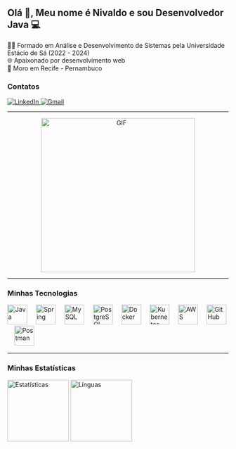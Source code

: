 ## Olá 👋, Meu nome é Nivaldo e sou **Desenvolvedor Java** 💻

👨‍🎓 Formado em Análise e Desenvolvimento de Sistemas pela Universidade Estácio de Sá (2022 - 2024)  
🌐 Apaixonado por desenvolvimento web  
📌 Moro em Recife - Pernambuco

### Contatos
<div>
  <a href="https://www.linkedin.com/in/nivaldo-silva-5a8335289" target="_blank">
    <img src="https://img.shields.io/badge/-LinkedIn-%230077B5?style=for-the-badge&logo=linkedin&logoColor=white" alt="LinkedIn" />
  </a>
  <a href="mailto:nivaldosilva.contato@gmail.com">
    <img src="https://img.shields.io/badge/-Gmail-red?style=for-the-badge&logo=gmail&logoColor=white" alt="Gmail" />
  </a>
</div>

---

<p align="center">
  <img src="https://user-images.githubusercontent.com/74038190/212749447-bfb7e725-6987-49d9-ae85-2015e3e7cc41.gif?raw=true" height="350" alt="GIF" />
</p>

---

### Minhas Tecnologias
<div align="left">
  <img src="https://skillicons.dev/icons?i=java" height="45" alt="Java" />
  <img width="12" />
  <img src="https://skillicons.dev/icons?i=spring" height="45" alt="Spring" />
  <img width="12" />
  <img src="https://skillicons.dev/icons?i=mysql" height="45" alt="MySQL" />
  <img width="12" />
  <img src="https://skillicons.dev/icons?i=postgres" height="45" alt="PostgreSQL" />
  <img width="12" />
  <img src="https://skillicons.dev/icons?i=docker" height="45" alt="Docker" />
  <img width="12" />
  <img src="https://skillicons.dev/icons?i=kubernetes" height="45" alt="Kubernetes" />
  <img width="12" />
  <img src="https://skillicons.dev/icons?i=aws" height="45" alt="AWS" />
  <img width="12" />
  <img src="https://skillicons.dev/icons?i=github" height="45" alt="GitHub" />
  <img width="12" />
  <img src="https://skillicons.dev/icons?i=postman" height="45" alt="Postman" />
</div>

---

### Minhas Estatísticas
<div align="left">
  <img src="https://github-readme-stats.vercel.app/api?username=nivaldosilva&hide_title=false&hide_rank=false&show_icons=true&include_all_commits=true&count_private=true&disable_animations=false&theme=gotham&locale=en&hide_border=false&order=1" height="140" alt="Estatísticas" />
  <img src="https://github-readme-stats.vercel.app/api/top-langs?username=nivaldosilva&locale=en&hide_title=false&layout=compact&card_width=320&langs_count=5&theme=gotham&hide_border=true&order=2" height="140" alt="Línguas" />
</div>
